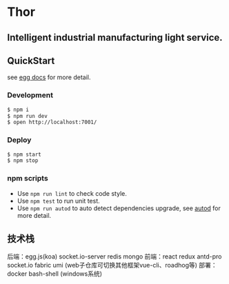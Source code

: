 # Thor

## Intelligent industrial manufacturing light service.

## QuickStart

<!-- add docs here for user -->

see [egg docs][egg] for more detail.

### Development

```bash
$ npm i
$ npm run dev
$ open http://localhost:7001/
```

### Deploy

```bash
$ npm start
$ npm stop
```

### npm scripts

- Use `npm run lint` to check code style.
- Use `npm test` to run unit test.
- Use `npm run autod` to auto detect dependencies upgrade, see [autod](https://www.npmjs.com/package/autod) for more detail.


[egg]: https://eggjs.org

## 技术栈
后端：egg.js(koa) socket.io-server redis mongo
前端：react redux antd-pro socket.io fabric umi (web子仓库可切换其他框架vue-cli、roadhog等)
部署：docker bash-shell (windows系统)